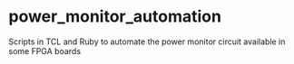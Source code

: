 power_monitor_automation
========================

Scripts in TCL and Ruby to automate the power monitor circuit available in some FPGA boards
